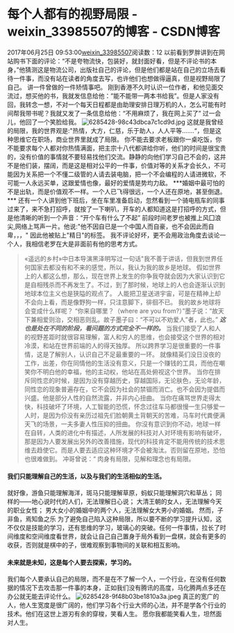 # 每个人都有的视野局限 - weixin_33985507的博客 - CSDN博客
2017年06月25日 09:53:00[weixin_33985507](https://me.csdn.net/weixin_33985507)阅读数：12
以前看到罗胖讲到在网站购书下面的评论：“不是夸物流快，包装好，就封面好看，但是不评论书的本身，”他猜测这是物流公司，出版社自己的评论，但是他们都是站在自己的立场去看待一件事，而没有站在读者的角度去写，也许他们也想做得逼真，但是视野局限了自己。
讲一件曾做的一件矫情事吧。
 刚到香港不久时认识一位作者，和他见面交流过，想买他的书，我就发信息给他：”能不能带一两本书给我”。但是人家没有回，我转念一想，不对一个每天日程都是由助理安排日理万机的人，怎么可能有时间帮我带书呢？我就又发了一条信息给他：“不用麻烦了，我在网上买了” 过一会儿，他回了一个笑脸给我。
![6285428-98c43dbca7c1cd9d.jpg](https://upload-images.jianshu.io/upload_images/6285428-98c43dbca7c1cd9d.jpg)
这就是我曾经的局限，我的世界观是:"热情，大方，仁慈，乐于助人，人人平等.......“，但是这种思维它在职场，商业世界里就成了局限。
你不能去要求老板跟你一桌吃饭，你不能要求每个人都对你热情满面，把主宗十八代都讲给你听，他们的时间是很宝贵的，没有价值的事情就不要轻易找他们交流。静静的向他们学习自己不会的，这并不是他们装，摆阔，而是这是相对公平的一件事，价值对等的关系才会长久，不可能因为关系把一个不懂二级管的人请去装电脑，把一个不会编程的人请进微软，不可能一人永远买单，这跟爱情也像，最好的爱情是势均力敌。
***婚姻中最可怕的不是出轨，而是价值观不一样。一个人已飞得很远，一个人还在原地，甚至倒退。 ***
还有一个人讲到他下班后，坐在车里准备启动，忽然看到一个骑电瓶车的同事过来了，来不急打招呼，就按了一下喇叭，开车的人都知道这是打招呼的方式，但是他清晰的听到一个声音：“开个车有什么了不起”
前段时间老罗也被推上风囗浪尖,网络上骂声一片。他说:"他不因自已是一个中国人而自豪，也不会因此而自卑，，，"
因此他被贴上"精日"的标签。
我不评论好坏，更不会用政治角度去谈论一个人，我相信老罗在大是非面前有他的思考方式。
> «遥远的乡村»中日本导演黑泽明写过一句话"我不善于讲话，但我到世界任何国家去都没有和不来的感觉，所以，我认为我的故乡是地球。
假如世界上的人都这么想，那么，现在世界上发生的你争我夺就会因为大家认识到它是自相残杀而不再发生了。不过，到了那时候，地球上的人也会逐渐认识到地球本位主义也是狭隘的观点了。
人能把卫星送进宇宙，可是在精神上却不会向上看，而是像野狗一样，只注意脚下，徘徊不已。
我的故乡地球将会变成什么样呢？
“你来自哪里？（where are you from?）”墨子说：“故天下兼相爱则治，交相恶则乱。故子墨子曰：“不可以不劝爱人”者，此也。”
***这也是处在不同的阶段，看问题的方式完全不一样的。***
当我们接受了人和人的视野差距时就很容易理解，富人和穷人的思维，也会接受这个世界的相对冷漠，和站在世界前端的人的得天独厚。
所以跨界学习是很重要的一件事情，这是了解别人，认识自己不足最重要的一环。
就像精英们没日没夜的工作，出差，你在同情他的生活没有意义，只是一个赚钱的工具，而他在嘲笑你不明白他的幸福，他的主动权，他站在高处俯视这个世界。
当你在排斥同性恋的时候，是因为没有穿越历史，穿越国际，无论肤色，无论年龄，同性恋的现象普遍存在，它不会因为社会的禁锢而消亡。也不会因为提倡而兴盛。他是部分人性的自然流露，并非内心扭曲。
当你在痛骂世界走得太快，科技破坏了环境，人工智能的恐慌，怀念过往车马都很慢一生只够爱一人时，是因为伱没有亲历过祖先们脸朝黄土背朝天的苦难，马车时代粪便满天飞的场景，一夫多妻人性压抑的扭曲。
你沒有意识到你不动，地球一样在自转，人类的进化中有描述，人所发展的科技对人对环境有影响有破坏，那是因为人要发展出另外的改善措施，现代的科技肯定不能用传统的技术思维去趋使它。而是人要去适应这种环境才不会被淘汰。否则留在原地，恐怕也很难做到。
>  冲哥曾说：“ 肉身有局限，见解和理念也有局限。
#### 我们只能理解自己的生活，以及与我们的生活相似的生活。
就好像，游鱼只能理解海洋，斑马只能理解草原，蚂蚁只能理解洞穴和草丛；
同样的——地心说时代的人们，无法理解日心说；
大清王朝的女人，无法理解今天的职业女性；
男大女小的婚姻中的两个人，无法理解女大男小的婚姻。
然而，子非鱼，焉知鱼之乐 
为了避免自己陷入这种局限，所以要不断的学习提升认知，这不仅仅是技能的学习，还有思维的学习，玻璃心的突破。任何一件事情，拉长了时间维度和空间维度看世界，就会让自己自己置身于局外看到一盘棋，就会有更多的收获，否则就是棋中的子，很难观察到事物间的关联和相互影响。
#### 未来就是未知，这是每个人要去探索，学习的。
我们每个人要承认自己的局限，而不是在不了解一个人，一个行业，在没有任何数据的情况下去攻击那一件事的本身，正如我们没有腾讯的高度，马化腾两点多还在办公就无能去评论什么。
![6285428-9f48b03be1810a3a.jpeg](https://upload-images.jianshu.io/upload_images/6285428-9f48b03be1810a3a.jpeg)
真正的宽广的人，他人生宽度是很广阔的，他们学习各个行业大师的心法，并不是学各个行业的技术。他们在这世上游刃有余的穿梭，笑看人生。
愿你我都能笑看人生，坦然面对人生。
